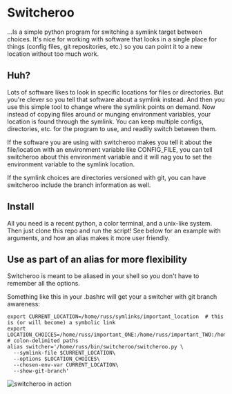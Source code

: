 # Switcheroo
...Is a simple python program for switching a symlink target between choices.
It's nice for working with software that looks in a single place for things (config files, git repositories, etc.) so you can point it to a new location without too much work.

## Huh?
Lots of software likes to look in specific locations for files or directories.
But you're clever so you tell that software about a symlink instead.
And then you use this simple tool to change where the symlink points on demand.
Now instead of copying files around or munging environment variables, your location is found through the symlink.
You can keep multiple configs, directories, etc. for the program to use, and readily switch between them.

If the software you are using with switcheroo makes you tell it about the file/location with an environment variable like CONFIG_FILE, you can tell switcheroo about this environment variable and it will nag you to set the environment variable to the symlink location.

If the symlink choices are directories versioned with git, you can have switcheroo include the branch information as well.

## Install

All you need is a recent python, a color terminal, and a unix-like system. Then just clone this repo and run the script! See below for an example with arguments, and how an alias makes it more user friendly.

## Use as part of an alias for more flexibility
Switcheroo is meant to be aliased in your shell so you don't have to remember all the options.

Something like this in your .bashrc will get your a switcher with git branch awareness:

    export CURRENT_LOCATION=/home/russ/symlinks/important_location  # this is (or will become) a symbolic link
    export LOCATION_CHOICES=/home/russ/important_ONE:/home/russ/important_TWO:/home/russ/some_other_wacky_place  # colon-delimited paths
    alias switcher='/home/russ/bin/switcheroo/switcheroo.py \
      --symlink-file $CURRENT_LOCATION\
      --options $LOCATION_CHOICES\
      --chosen-env-var CURRENT_LOCATION\
      --show-git-branch'


![switcheroo in action](https://cloud.githubusercontent.com/assets/123593/6198472/ecfc5ef8-b3c0-11e4-9578-bd1cd93c8681.png)
